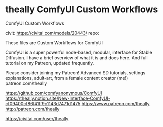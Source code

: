 theally ComfyUI Custom Workflows
========================
ComfyUI Custom Workflows

civit: https://civitai.com/models/20443/
repo: 

These files are Custom Workflows for ComfyUI

ComfyUI is a super powerful node-based, modular, interface for Stable Diffusion. I have a brief overview of what it is and does here. And full tutorial on my Patreon, updated frequently.

Please consider joining my Patreon! Advanced SD tutorials, settings explanations, adult-art, from a female content creator (me!) patreon.com/theally

https://github.com/comfyanonymous/ComfyUI
https://theally.notion.site/New-Interface-ComfyUI-cf09400cf86f41ff9c1143d7471d1475
https://www.patreon.com/theally
http://patreon.com/theally






https://civitai.com/user/theally